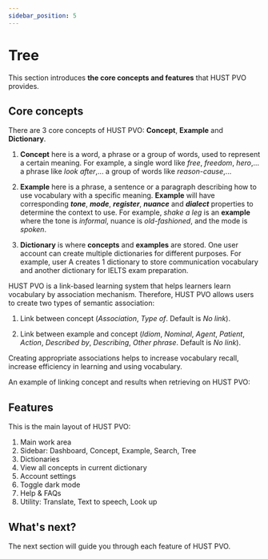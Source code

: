 ```yaml
---
sidebar_position: 5
---
```


# Tree

This section introduces **the core concepts and features** that HUST PVO provides.

## Core concepts

There are 3 core concepts of HUST PVO: **Concept**, **Example** and **Dictionary**.

1. **Concept** here is a word, a phrase or a group of words, used to represent a certain meaning. For example, a single word like *free*, *freedom*, *hero*,... a phrase like *look after*,... a group of words like *reason-cause*,...

2. **Example** here is a phrase, a sentence or a paragraph describing how to use vocabulary with a specific meaning. **Example** will have corresponding ***tone***, ***mode***, ***register***, ***nuance*** and ***dialect*** properties to determine the context to use. For example, *shake a leg* is an **example** where the tone is *informal*, nuance is *old-fashioned*, and the mode is *spoken*.

3. **Dictionary** is where **concepts** and **examples** are stored. One user account can create multiple dictionaries for different purposes. For example, user A creates 1 dictionary to store communication vocabulary and another dictionary for IELTS exam preparation.

HUST PVO is a link-based learning system that helps learners learn vocabulary by association mechanism. Therefore, HUST PVO allows users to create two types of semantic association:

1. Link between concept (*Association*, *Type of*. Default is *No link*).

2. Link between example and concept (*Idiom*, *Nominal*, *Agent*, *Patient*, *Action*, *Described by*, *Describing*, *Other phrase*. Default is *No link*).

Creating appropriate associations helps to increase vocabulary recall, increase efficiency in learning and using vocabulary.

An example of linking concept and results when retrieving on HUST PVO:


## Features

This is the main layout of HUST PVO:

1. Main work area
2. Sidebar: Dashboard, Concept, Example, Search, Tree
3. Dictionaries
4. View all concepts in current dictionary
5. Account settings
6. Toggle dark mode
7. Help & FAQs
8. Utility: Translate, Text to speech, Look up 

## What's next?

The next section will guide you through each feature of HUST PVO.



